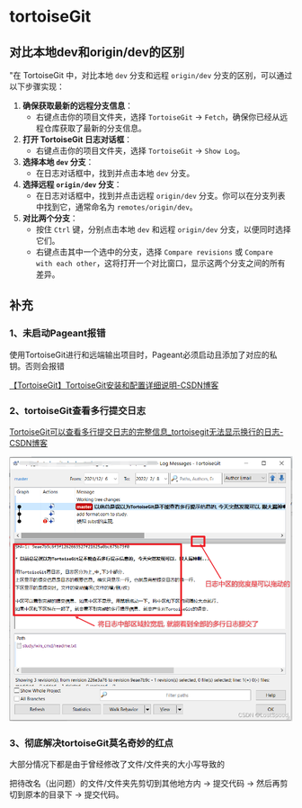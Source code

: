 # tortoiseGit



## 对比本地dev和origin/dev的区别

"在 TortoiseGit 中，对比本地 `dev` 分支和远程 `origin/dev` 分支的区别，可以通过以下步骤实现：

1. **确保获取最新的远程分支信息**：
   - 右键点击你的项目文件夹，选择 `TortoiseGit` -> `Fetch`，确保你已经从远程仓库获取了最新的分支信息。
2. **打开 TortoiseGit 日志对话框**：
   - 右键点击你的项目文件夹，选择 `TortoiseGit` -> `Show Log`。
3. **选择本地 `dev` 分支**：
   - 在日志对话框中，找到并点击本地 `dev` 分支。
4. **选择远程 `origin/dev` 分支**：
   - 在日志对话框中，找到并点击远程 `origin/dev` 分支。你可以在分支列表中找到它，通常命名为 `remotes/origin/dev`。
5. **对比两个分支**：
   - 按住 `Ctrl` 键，分别点击本地 `dev` 和远程 `origin/dev` 分支，以便同时选择它们。
   - 右键点击其中一个选中的分支，选择 `Compare revisions` 或 `Compare with each other`，这将打开一个对比窗口，显示这两个分支之间的所有差异。

## 补充

### 1、未启动Pageant报错

使用TortoiseGit进行和远端输出项目时，Pageant必须启动且添加了对应的私钥。否则会报错

[【TortoiseGit】TortoiseGit安装和配置详细说明-CSDN博客](https://blog.csdn.net/weixin_44299027/article/details/121178817)

### 2、tortoiseGit查看多行提交日志

[TortoiseGit可以查看多行提交日志的完整信息_tortoisegit无法显示换行的日志-CSDN博客](https://blog.csdn.net/LostSpeed/article/details/122821093)

![](resource/img/img-20240920091148858.png)

### 3、彻底解决tortoiseGit莫名奇妙的红点

大部分情况下都是由于曾经修改了文件/文件夹的大小写导致的

把待改名（出问题）的文件/文件夹先剪切到其他地方内 → 提交代码 → 然后再剪切到原本的目录下 → 提交代码。